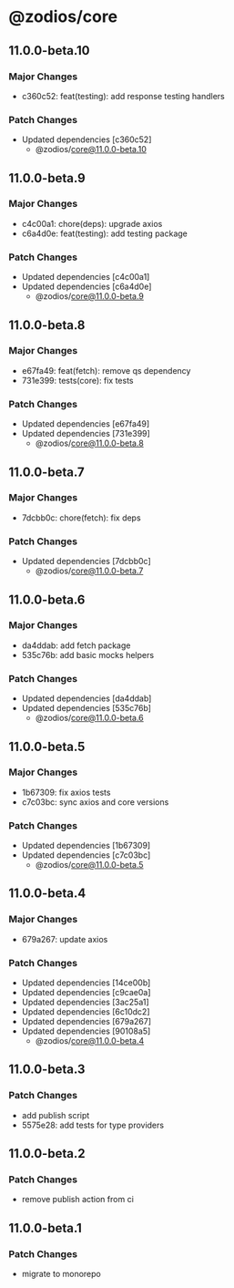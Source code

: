# @zodios/core

## 11.0.0-beta.10

### Major Changes

- c360c52: feat(testing): add response testing handlers

### Patch Changes

- Updated dependencies [c360c52]
  - @zodios/core@11.0.0-beta.10

## 11.0.0-beta.9

### Major Changes

- c4c00a1: chore(deps): upgrade axios
- c6a4d0e: feat(testing): add testing package

### Patch Changes

- Updated dependencies [c4c00a1]
- Updated dependencies [c6a4d0e]
  - @zodios/core@11.0.0-beta.9

## 11.0.0-beta.8

### Major Changes

- e67fa49: feat(fetch): remove qs dependency
- 731e399: tests(core): fix tests

### Patch Changes

- Updated dependencies [e67fa49]
- Updated dependencies [731e399]
  - @zodios/core@11.0.0-beta.8

## 11.0.0-beta.7

### Major Changes

- 7dcbb0c: chore(fetch): fix deps

### Patch Changes

- Updated dependencies [7dcbb0c]
  - @zodios/core@11.0.0-beta.7

## 11.0.0-beta.6

### Major Changes

- da4ddab: add fetch package
- 535c76b: add basic mocks helpers

### Patch Changes

- Updated dependencies [da4ddab]
- Updated dependencies [535c76b]
  - @zodios/core@11.0.0-beta.6

## 11.0.0-beta.5

### Major Changes

- 1b67309: fix axios tests
- c7c03bc: sync axios and core versions

### Patch Changes

- Updated dependencies [1b67309]
- Updated dependencies [c7c03bc]
  - @zodios/core@11.0.0-beta.5

## 11.0.0-beta.4

### Major Changes

- 679a267: update axios

### Patch Changes

- Updated dependencies [14ce00b]
- Updated dependencies [c9cae0a]
- Updated dependencies [3ac25a1]
- Updated dependencies [6c10dc2]
- Updated dependencies [679a267]
- Updated dependencies [90108a5]
  - @zodios/core@11.0.0-beta.4

## 11.0.0-beta.3

### Patch Changes

- add publish script
- 5575e28: add tests for type providers

## 11.0.0-beta.2

### Patch Changes

- remove publish action from ci

## 11.0.0-beta.1

### Patch Changes

- migrate to monorepo
